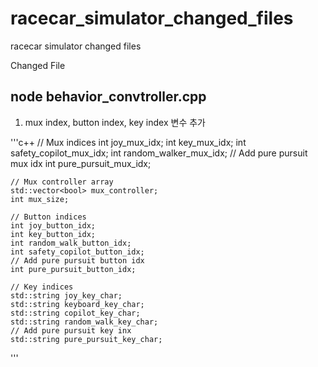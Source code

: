 # racecar_simulator_changed_files
racecar simulator changed files

Changed File

## node behavior_convtroller.cpp

1. mux index, button index, key index 변수 추가

'''c++
    // Mux indices
    int joy_mux_idx;
    int key_mux_idx;
    int safety_copilot_mux_idx;
    int random_walker_mux_idx;
    // Add pure pursuit mux idx
    int pure_pursuit_mux_idx;

    // Mux controller array
    std::vector<bool> mux_controller;
    int mux_size;

    // Button indices
    int joy_button_idx;
    int key_button_idx;
    int random_walk_button_idx;
    int safety_copilot_button_idx;
    // Add pure pursuit button idx
    int pure_pursuit_button_idx;

    // Key indices
    std::string joy_key_char;
    std::string keyboard_key_char;
    std::string copilot_key_char;
    std::string random_walk_key_char;
    // Add pure pursuit key inx
    std::string pure_pursuit_key_char;
'''
